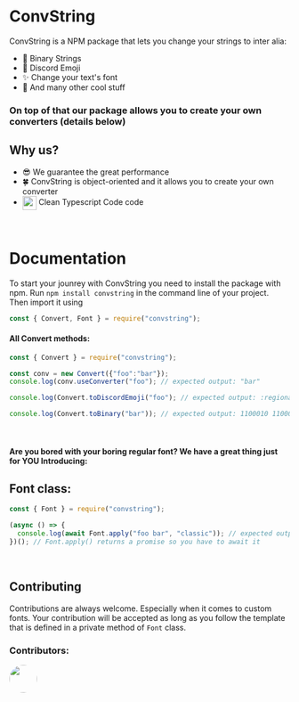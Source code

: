 # ConvString

ConvString is a NPM package that lets you change your strings to inter alia:

- 🤖 Binary Strings
- 👥 Discord Emoji
- ✨ Change your text's font
- 🌺 And many other cool stuff

### On top of that our package allows you to create your own converters (details below)

## Why us?

- 😎 We guarantee the great performance
- 🍀 ConvString is object-oriented and it allows you to create your own converter
- <img src="https://www.vectorlogo.zone/logos/typescriptlang/typescriptlang-icon.svg" align="center" width="25"> Clean Typescript Code code

<br/>

# Documentation

To start your jounrey with ConvString you need to install the package with npm.
Run `npm install convstring` in the command line of your project. Then import it using

```js
const { Convert, Font } = require("convstring");
```

#### All Convert methods:

```js
const { Convert } = require("convstring");

const conv = new Convert({"foo":"bar"});
console.log(conv.useConverter("foo"); // expected output: "bar"

console.log(Convert.toDiscordEmoji("foo"); // expected output: :regional_indicator_f: :regional_indicator_o: :regional_indicator_o:

console.log(Convert.toBinary("bar")); // expected output: 1100010 1100001 1110010
```

<br/>

#### Are you bored with your boring regular font? We have a great thing just for YOU Introducing:

## Font class:

```js
const { Font } = require("convstring");

(async () => {
  console.log(await Font.apply("foo bar", "classic")); // expected output: 𝔣𝔬𝔬 𝔟𝔞𝔯
})(); // Font.apply() returns a promise so you have to await it
```

<br/>

## Contributing

Contributions are always welcome. Especially when it comes to custom fonts. Your contribution will be accepted as long as you follow the template that is defined in a private method of `Font` class.

### Contributors:

[<img src="https://avatars.githubusercontent.com/u/72653148?s=400&u=1a38768d42fa92337fc84c36bdc156dd10438ee9&v=4" width="50" align="center" style="border-radius:50%"/>](https://github.com/TeloiDev)
